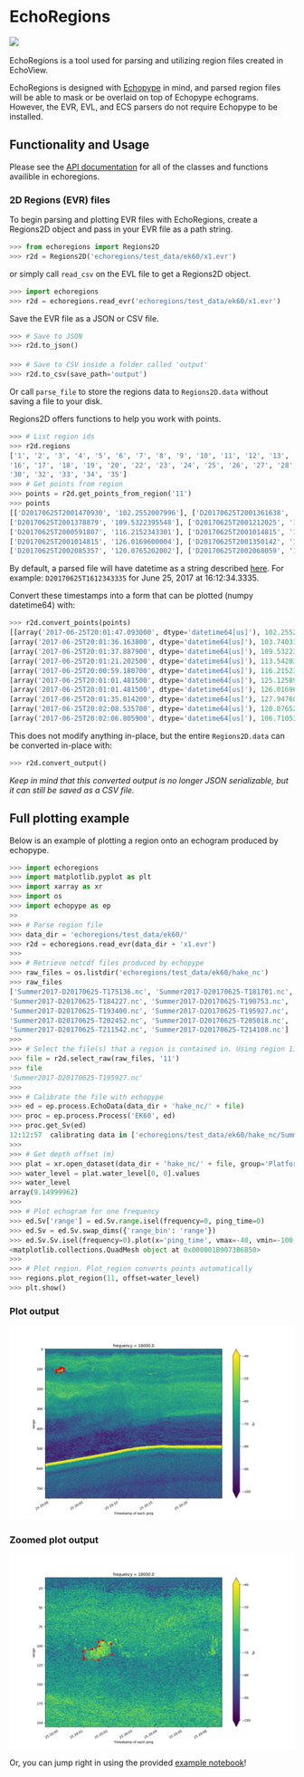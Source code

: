 # EchoRegions
<a href="https://echoregions.readthedocs.io/en/latest/?badge=latest">
<img src="https://readthedocs.org/projects/echoregions/badge/?version=latest"/>
</a>


EchoRegions is a tool used for parsing and utilizing region files created in EchoView.

EchoRegions is designed with [Echopype](https://github.com/OSOceanAcoustics/echopype) in mind, and parsed region files will be able to mask or be overlaid on top of Echopype echograms. However, the EVR, EVL, and ECS parsers do not require Echopype to be installed.

## Functionality and Usage

Please see the [API documentation](https://echoregions.readthedocs.io/en/latest/api.html) for all of the classes and functions availible in echoregions.

### 2D Regions (EVR) files

To begin parsing and plotting EVR files with EchoRegions, create a Regions2D object and pass in your EVR file as a path string.

```python
>>> from echoregions import Regions2D
>>> r2d = Regions2D('echoregions/test_data/ek60/x1.evr')
```

or simply call `read_csv` on the EVL file to get a Regions2D object.

```python
>>> import echoregions
>>> r2d = echoregions.read_evr('echoregions/test_data/ek60/x1.evr')
```

Save the EVR file as a JSON or CSV file.

```python
>>> # Save to JSON
>>> r2d.to_json()

>>> # Save to CSV inside a folder called 'output'
>>> r2d.to_csv(save_path='output')
```
Or call `parse_file` to store the regions data to `Regions2D.data` without saving a file to your disk.

Regions2D offers functions to help you work with points.

```python
>>> # List region ids
>>> r2d.regions
['1', '2', '3', '4', '5', '6', '7', '8', '9', '10', '11', '12', '13', '14', '15',
'16', '17', '18', '19', '20', '22', '23', '24', '25', '26', '27', '28', '29',
'30', '32', '33', '34', '35']
>>> # Get points from region
>>> points = r2d.get_points_from_region('11')
>>> points
[['D20170625T2001470930', '102.2552007996'], ['D20170625T2001361638', '103.7403107496'],
['D20170625T2001378879', '109.5322395548'], ['D20170625T2001212025', '113.5420364200'],
['D20170625T2000591807', '116.2152343301'], ['D20170625T2001014815', '125.1258940304'],
['D20170625T2001014815', '126.0169600004'], ['D20170625T2001350142', '127.9476029355'],
['D20170625T2002085357', '120.0765202002'], ['D20170625T2002068059', '106.7105306497']]
```

By default, a parsed file will have datetime as a string described [here](https://support.echoview.com/WebHelp/Reference/File_formats/Export_file_formats/2D_Region_definition_file_format.htm#Data_formats). For example: `D20170625T1612343335` for June 25, 2017 at 16:12:34.3335.

Convert these timestamps into a form that can be plotted (numpy datetime64) with:
```python
>>> r2d.convert_points(points)
[[array('2017-06-25T20:01:47.093000', dtype='datetime64[us]'), 102.2552007996],
[array('2017-06-25T20:01:36.163800', dtype='datetime64[us]'), 103.7403107496],
[array('2017-06-25T20:01:37.887900', dtype='datetime64[us]'), 109.5322395548],
[array('2017-06-25T20:01:21.202500', dtype='datetime64[us]'), 113.54203642],
[array('2017-06-25T20:00:59.180700', dtype='datetime64[us]'), 116.2152343301],
[array('2017-06-25T20:01:01.481500', dtype='datetime64[us]'), 125.1258940304],
[array('2017-06-25T20:01:01.481500', dtype='datetime64[us]'), 126.0169600004],
[array('2017-06-25T20:01:35.014200', dtype='datetime64[us]'), 127.9476029355],
[array('2017-06-25T20:02:08.535700', dtype='datetime64[us]'), 120.0765202002],
[array('2017-06-25T20:02:06.805900', dtype='datetime64[us]'), 106.7105306497]]
```

This does not modify anything in-place, but the entire `Regions2D.data` can be converted in-place with:

```python
>>> r2d.convert_output()
```

*Keep in mind that this converted output is no longer JSON serializable, but it can still be saved as a CSV file.*

## Full plotting example

Below is an example of plotting a region onto an echogram produced by echopype.
```python
>>> import echoregions
>>> import matplotlib.pyplot as plt
>>> import xarray as xr
>>> import os
>>> import echopype as ep
>>
>>> # Parse region file
>>> data_dir = 'echoregions/test_data/ek60/'
>>> r2d = echoregions.read_evr(data_dir + 'x1.evr')
>>>
>>> # Retrieve netcdf files produced by echopype
>>> raw_files = os.listdir('echoregions/test_data/ek60/hake_nc')
>>> raw_files
['Summer2017-D20170625-T175136.nc', 'Summer2017-D20170625-T181701.nc',
'Summer2017-D20170625-T184227.nc', 'Summer2017-D20170625-T190753.nc',
'Summer2017-D20170625-T193400.nc', 'Summer2017-D20170625-T195927.nc',
'Summer2017-D20170625-T202452.nc', 'Summer2017-D20170625-T205018.nc',
'Summer2017-D20170625-T211542.nc', 'Summer2017-D20170625-T214108.nc']
>>>
>>> # Select the file(s) that a region is contained in. Using region 11 in this case.
>>> file = r2d.select_raw(raw_files, '11')
>>> file
'Summer2017-D20170625-T195927.nc'
>>>
>>> # Calibrate the file with echopype
>>> ed = ep.process.EchoData(data_dir + 'hake_nc/' + file)
>>> proc = ep.process.Process('EK60', ed)
>>> proc.get_Sv(ed)
12:12:57  calibrating data in ['echoregions/test_data/ek60/hake_nc/Summer2017-D20170625-T195927.nc']
>>>
>>> # Get depth offset (m)
>>> plat = xr.open_dataset(data_dir + 'hake_nc/' + file, group='Platform')
>>> water_level = plat.water_level[0, 0].values
>>> water_level
array(9.14999962)
>>>
>>> # Plot echogram for one frequency
>>> ed.Sv['range'] = ed.Sv.range.isel(frequency=0, ping_time=0)
>>> ed.Sv = ed.Sv.swap_dims({'range_bin': 'range'})
>>> ed.Sv.Sv.isel(frequency=0).plot(x='ping_time', vmax=-40, vmin=-100, yincrease=False)
<matplotlib.collections.QuadMesh object at 0x000001B9073B6B50>
>>>
>>> # Plot region. Plot_region converts points automatically
>>> regions.plot_region(11, offset=water_level)
>>> plt.show()
```
### Plot output
![example result](./imgs/plot.png)
### Zoomed plot output
![zoomed result](./imgs/plot_zoomed.png)


Or, you can jump right in using the provided [example notebook](https://github.com/ngkavin/echoregions/blob/main/notebooks/plotting_example.ipynb)!
